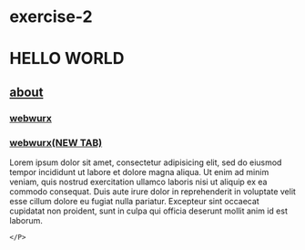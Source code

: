 # exercise-2



<html>
<head>
	<title>first page</title>
	<h1>HELLO WORLD</h1>
	</head>
	<a href="file:///C:/Users/SARFARAZ/Desktop/about.html"><h2>about</h2> </a>
	<a href="https://webwurx.in/."><h3>webwurx</h3></a>
	<a href="https://webwurx.in/" target="_blank"   ><h3>webwurx(NEW TAB)</h3></a>

<body>
	<P>
			Lorem ipsum dolor sit amet, consectetur adipisicing elit, sed do eiusmod
			tempor incididunt ut labore et dolore magna aliqua. Ut enim ad minim veniam,
			quis nostrud exercitation ullamco laboris nisi ut aliquip ex ea commodo
			consequat. Duis aute irure dolor in reprehenderit in voluptate velit esse
			cillum dolore eu fugiat nulla pariatur. Excepteur sint occaecat cupidatat non
			proident, sunt in culpa qui officia deserunt mollit anim id est laborum.

	</P>

</body>
</html>















